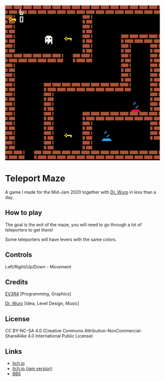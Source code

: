 ![Screenshot of the game.](preview.png)
# Teleport Maze
A game I made for the Mid-Jam 2020 together with [Dr. Wuro](https://drwuro.itch.io/) in less than a day.

## How to play
The goal is the exit of the maze, you will need to go through a lot of teleporters to get there!

Some teleporters will have levers with the same colors.

## Controls
Left/Right/Up/Down - Movement

## Credits
[EV3R4](https://ev3r4.itch.io/) [Programming, Graphics]

[Dr. Wuro](https://drwuro.itch.io/) [Idea, Level Design, Music]

## License
CC BY-NC-SA 4.0 (Creative Commons Attribution-NonCommercial-ShareAlike 4.0 International Public License)

## Links
* [itch.io](https://ev3r4.itch.io/telmaze-mj-2020-fixed)
* [itch.io (jam version)](https://ev3r4.itch.io/telmaze-mj-2020)
* [BBS](https://www.lexaloffle.com/bbs/?pid=78391)
